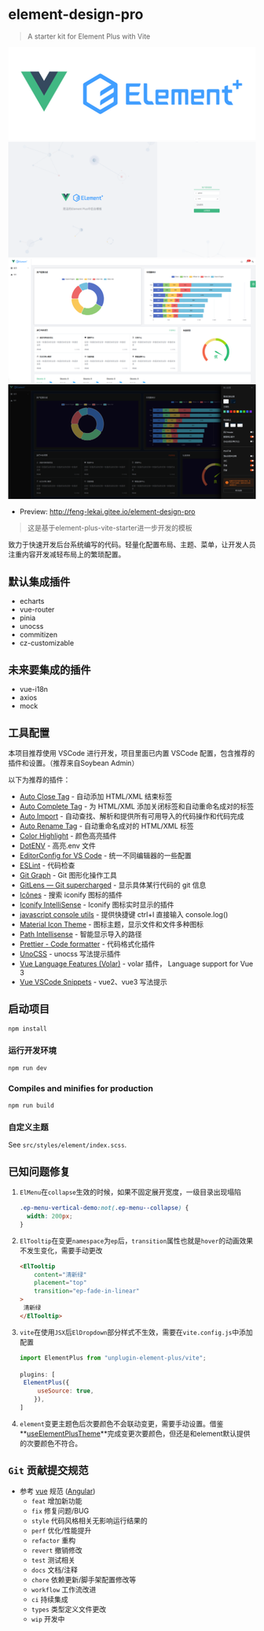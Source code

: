# element-design-pro

> A starter kit for Element Plus with Vite

<img width="800" alt="Element Plus" src="./src/assets/logo.png">

<img src="./public/preview-1.png" alt="preview-1" style="zoom:75%;" />

<img src="./public/preview-2.png" alt="preview-2" style="zoom:75%;" />

<img src="./public/preview-3.png" alt="preview-3" style="zoom:75%;" />

- Preview: http://feng-lekai.gitee.io/element-design-pro

> 这是基于element-plus-vite-starter进一步开发的模板

​		致力于快速开发后台系统编写的代码。轻量化配置布局、主题、菜单，让开发人员注重内容开发减轻布局上的繁琐配置。

## 默认集成插件

- echarts
- vue-router
- pinia
- unocss
- commitizen
- cz-customizable

## 未来要集成的插件

- vue-i18n
- axios
- mock

## 工具配置

本项目推荐使用 VSCode 进行开发，项目里面已内置 VSCode 配置，包含推荐的插件和设置。（推荐来自Soybean Admin）

以下为推荐的插件：

- [Auto Close Tag](https://marketplace.visualstudio.com/items?itemName=formulahendry.auto-close-tag) - 自动添加 HTML/XML 结束标签
- [Auto Complete Tag](https://marketplace.visualstudio.com/items?itemName=formulahendry.auto-complete-tag) - 为 HTML/XML 添加关闭标签和自动重命名成对的标签
- [Auto Import](https://marketplace.visualstudio.com/items?itemName=steoates.autoimport) - 自动查找、解析和提供所有可用导入的代码操作和代码完成
- [Auto Rename Tag](https://marketplace.visualstudio.com/items?itemName=formulahendry.auto-rename-tag) - 自动重命名成对的 HTML/XML 标签
- [Color Highlight](https://github.com/naumovs/vscode-ext-color-highlight) - 颜色高亮插件
- [DotENV](https://marketplace.visualstudio.com/items?itemName=mikestead.dotenv) - 高亮.env 文件
- [EditorConfig for VS Code](https://marketplace.visualstudio.com/items?itemName=EditorConfig.EditorConfig) - 统一不同编辑器的一些配置
- [ESLint](https://marketplace.visualstudio.com/items?itemName=dbaeumer.vscode-eslint) - 代码检查
- [Git Graph](https://marketplace.visualstudio.com/items?itemName=mhutchie.git-graph) - Git 图形化操作工具
- [GitLens — Git supercharged](https://marketplace.visualstudio.com/items?itemName=eamodio.gitlens) - 显示具体某行代码的 git 信息
- [Icônes](https://marketplace.visualstudio.com/items?itemName=afzalsayed96.icones) - 搜索 iconify 图标的插件
- [Iconify IntelliSense](https://marketplace.visualstudio.com/items?itemName=antfu.iconify) - Iconify 图标实时显示的插件
- [javascript console utils](https://marketplace.visualstudio.com/items?itemName=whtouche.vscode-js-console-utils) - 提供快捷键 ctrl+l 直接输入 console.log()
- [Material Icon Theme](https://marketplace.visualstudio.com/items?itemName=PKief.material-icon-theme) - 图标主题，显示文件和文件多种图标
- [Path Intellisense](https://marketplace.visualstudio.com/items?itemName=christian-kohler.path-intellisense) - 智能显示导入的路径
- [Prettier - Code formatter](https://marketplace.visualstudio.com/items?itemName=esbenp.prettier-vscode) - 代码格式化插件
- [UnoCSS](https://marketplace.visualstudio.com/items?itemName=antfu.unocss) - unocss 写法提示插件
- [Vue Language Features (Volar)](https://marketplace.visualstudio.com/items?itemName=Vue.volar) - volar 插件， Language support for Vue 3
- [Vue VSCode Snippets](https://marketplace.visualstudio.com/items?itemName=sdras.vue-vscode-snippets) - vue2、vue3 写法提示

## 启动项目

```bash
npm install
```

### 运行开发环境

```bash
npm run dev
```

### Compiles and minifies for production

```bash
npm run build
```

### 自定义主题

See `src/styles/element/index.scss`.

## 已知问题修复

1. `ElMenu`在`collapse`生效的时候，如果不固定展开宽度，一级目录出现塌陷

   ```css
   .ep-menu-vertical-demo:not(.ep-menu--collapse) {
     width: 200px;
   }
   ```

   

2. `ElTooltip`在变更`namespace`为`ep`后，`transition`属性也就是`hover`的动画效果不发生变化，需要手动更改

   ```html
   <ElTooltip
       content="清新绿"
       placement="top"
       transition="ep-fade-in-linear"
   >
   	清新绿
   </ElTooltip>
   ```

   

3. `vite`在使用`JSX`后`ElDropdown`部分样式不生效，需要在`vite.config.js`中添加配置

   ```js
   import ElementPlus from "unplugin-element-plus/vite";
   
   plugins: [
   	ElementPlus({
       	useSource: true,
       }),
   ]
   ```

   

4. `element`变更主题色后次要颜色不会联动变更，需要手动设置。借鉴**[useElementPlusTheme](https://gitee.com/cheerwhy/use-element-plus-theme)**完成变更次要颜色，但还是和element默认提供的次要颜色不符合。

## `Git` 贡献提交规范

- 参考 [vue](https://gitee.com/link?target=https%3A%2F%2Fgithub.com%2Fvuejs%2Fvue%2Fblob%2Fdev%2F.github%2FCOMMIT_CONVENTION.md) 规范 ([Angular](https://gitee.com/link?target=https%3A%2F%2Fgithub.com%2Fconventional-changelog%2Fconventional-changelog%2Ftree%2Fmaster%2Fpackages%2Fconventional-changelog-angular))
  - `feat` 增加新功能
  - `fix` 修复问题/BUG
  - `style` 代码风格相关无影响运行结果的
  - `perf` 优化/性能提升
  - `refactor` 重构
  - `revert` 撤销修改
  - `test` 测试相关
  - `docs` 文档/注释
  - `chore` 依赖更新/脚手架配置修改等
  - `workflow` 工作流改进
  - `ci` 持续集成
  - `types` 类型定义文件更改
  - `wip` 开发中
